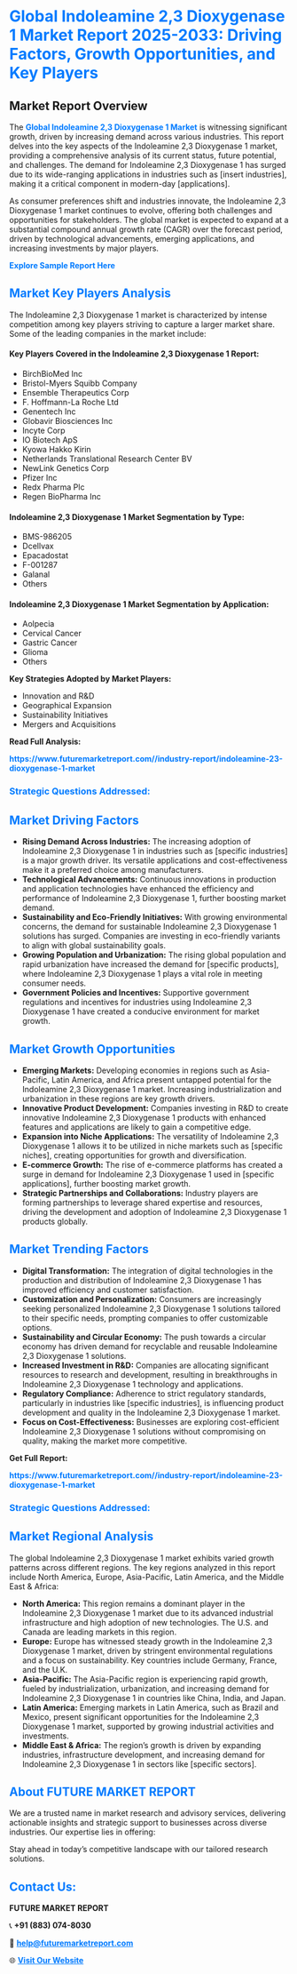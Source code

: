 <h1 style="color: #007BFF;">Global Indoleamine 2,3 Dioxygenase 1 Market Report 2025-2033: Driving Factors, Growth Opportunities, and Key Players</h1>

<section id="overview">
<h2>Market Report Overview</h2>
<p>The <a href="https://www.futuremarketreport.com//industry-report/indoleamine-23-dioxygenase-1-market" style="color: #007BFF; text-decoration: none;"><strong>Global Indoleamine 2,3 Dioxygenase 1 Market</strong></a> is witnessing significant growth, driven by increasing demand across various industries. This report delves into the key aspects of the Indoleamine 2,3 Dioxygenase 1 market, providing a comprehensive analysis of its current status, future potential, and challenges. The demand for Indoleamine 2,3 Dioxygenase 1 has surged due to its wide-ranging applications in industries such as [insert industries], making it a critical component in modern-day [applications].</p>
<p>As consumer preferences shift and industries innovate, the Indoleamine 2,3 Dioxygenase 1 market continues to evolve, offering both challenges and opportunities for stakeholders. The global market is expected to expand at a substantial compound annual growth rate (CAGR) over the forecast period, driven by technological advancements, emerging applications, and increasing investments by major players.</p>
</section>

<section id="overview">
<p><a href="https://www.futuremarketreport.com//request-sample/reportId=53521" style="color: #007BFF; text-decoration: none;"><strong>Explore Sample Report Here</strong></a></p>
</section>

<section id="key-players">
<h2 style="color: #007BFF;">Market Key Players Analysis</h2>
<p>The Indoleamine 2,3 Dioxygenase 1 market is characterized by intense competition among key players striving to capture a larger market share. Some of the leading companies in the market include:</p>
<h4>Key Players Covered in the Indoleamine 2,3 Dioxygenase 1 Report:</h4>
<ul><li>BirchBioMed Inc</li><li>Bristol-Myers Squibb Company</li><li>Ensemble Therapeutics Corp</li><li>F. Hoffmann-La Roche Ltd</li><li>Genentech Inc</li><li>Globavir Biosciences Inc</li><li>Incyte Corp</li><li>IO Biotech ApS</li><li>Kyowa Hakko Kirin</li><li>Netherlands Translational Research Center BV</li><li>NewLink Genetics Corp</li><li>Pfizer Inc</li><li>Redx Pharma Plc</li><li>Regen BioPharma Inc</li></ul>
<h4>Indoleamine 2,3 Dioxygenase 1 Market Segmentation by Type:</h4>
<ul><li>BMS-986205</li><li>Dcellvax</li><li>Epacadostat</li><li>F-001287</li><li>Galanal</li><li>Others</li></ul>

<h4>Indoleamine 2,3 Dioxygenase 1 Market Segmentation by Application:</h4>
<ul><li>Aolpecia</li><li>Cervical Cancer</li><li>Gastric Cancer</li><li>Glioma</li><li>Others</li></ul>
<p><strong>Key Strategies Adopted by Market Players:</strong></p>
<ul>
<li>Innovation and R&D</li>
<li>Geographical Expansion</li>
<li>Sustainability Initiatives</li>
<li>Mergers and Acquisitions</li>
</ul>
</section>

<section>
<p><strong>Read Full Analysis: </strong></p><a href="https://www.futuremarketreport.com//industry-report/indoleamine-23-dioxygenase-1-market" style="color: #007BFF; text-decoration: none;"><strong>https://www.futuremarketreport.com//industry-report/indoleamine-23-dioxygenase-1-market</strong></a>
<h3 style="color: #007BFF;">Strategic Questions Addressed:</h3>
</section>

<section id="driving-factors">
<h2 style="color: #007BFF;">Market Driving Factors</h2>
<ul>
<li><strong>Rising Demand Across Industries:</strong> The increasing adoption of Indoleamine 2,3 Dioxygenase 1 in industries such as [specific industries] is a major growth driver. Its versatile applications and cost-effectiveness make it a preferred choice among manufacturers.</li>
<li><strong>Technological Advancements:</strong> Continuous innovations in production and application technologies have enhanced the efficiency and performance of Indoleamine 2,3 Dioxygenase 1, further boosting market demand.</li>
<li><strong>Sustainability and Eco-Friendly Initiatives:</strong> With growing environmental concerns, the demand for sustainable Indoleamine 2,3 Dioxygenase 1 solutions has surged. Companies are investing in eco-friendly variants to align with global sustainability goals.</li>
<li><strong>Growing Population and Urbanization:</strong> The rising global population and rapid urbanization have increased the demand for [specific products], where Indoleamine 2,3 Dioxygenase 1 plays a vital role in meeting consumer needs.</li>
<li><strong>Government Policies and Incentives:</strong> Supportive government regulations and incentives for industries using Indoleamine 2,3 Dioxygenase 1 have created a conducive environment for market growth.</li>
</ul>
</section>

<section id="growth-opportunities">
<h2 style="color: #007BFF;">Market Growth Opportunities</h2>
<ul>
<li><strong>Emerging Markets:</strong> Developing economies in regions such as Asia-Pacific, Latin America, and Africa present untapped potential for the Indoleamine 2,3 Dioxygenase 1 market. Increasing industrialization and urbanization in these regions are key growth drivers.</li>
<li><strong>Innovative Product Development:</strong> Companies investing in R&D to create innovative Indoleamine 2,3 Dioxygenase 1 products with enhanced features and applications are likely to gain a competitive edge.</li>
<li><strong>Expansion into Niche Applications:</strong> The versatility of Indoleamine 2,3 Dioxygenase 1 allows it to be utilized in niche markets such as [specific niches], creating opportunities for growth and diversification.</li>
<li><strong>E-commerce Growth:</strong> The rise of e-commerce platforms has created a surge in demand for Indoleamine 2,3 Dioxygenase 1 used in [specific applications], further boosting market growth.</li>
<li><strong>Strategic Partnerships and Collaborations:</strong> Industry players are forming partnerships to leverage shared expertise and resources, driving the development and adoption of Indoleamine 2,3 Dioxygenase 1 products globally.</li>
</ul>
</section>

<section id="trending-factors">
<h2 style="color: #007BFF;">Market Trending Factors</h2>
<ul>
<li><strong>Digital Transformation:</strong> The integration of digital technologies in the production and distribution of Indoleamine 2,3 Dioxygenase 1 has improved efficiency and customer satisfaction.</li>
<li><strong>Customization and Personalization:</strong> Consumers are increasingly seeking personalized Indoleamine 2,3 Dioxygenase 1 solutions tailored to their specific needs, prompting companies to offer customizable options.</li>
<li><strong>Sustainability and Circular Economy:</strong> The push towards a circular economy has driven demand for recyclable and reusable Indoleamine 2,3 Dioxygenase 1 solutions.</li>
<li><strong>Increased Investment in R&D:</strong> Companies are allocating significant resources to research and development, resulting in breakthroughs in Indoleamine 2,3 Dioxygenase 1 technology and applications.</li>
<li><strong>Regulatory Compliance:</strong> Adherence to strict regulatory standards, particularly in industries like [specific industries], is influencing product development and quality in the Indoleamine 2,3 Dioxygenase 1 market.</li>
<li><strong>Focus on Cost-Effectiveness:</strong> Businesses are exploring cost-efficient Indoleamine 2,3 Dioxygenase 1 solutions without compromising on quality, making the market more competitive.</li>
</ul>
</section>

<section>
<p><strong>Get Full Report: </strong></p><a href="https://www.futuremarketreport.com//industry-report/indoleamine-23-dioxygenase-1-market" style="color: #007BFF; text-decoration: none;"><strong>https://www.futuremarketreport.com//industry-report/indoleamine-23-dioxygenase-1-market</strong></a>
<h3 style="color: #007BFF;">Strategic Questions Addressed:</h3>
</section>


<section id="regional-analysis">
<h2 style="color: #007BFF;">Market Regional Analysis</h2>
<p>The global Indoleamine 2,3 Dioxygenase 1 market exhibits varied growth patterns across different regions. The key regions analyzed in this report include North America, Europe, Asia-Pacific, Latin America, and the Middle East & Africa:</p>
<ul>
<li><strong>North America:</strong> This region remains a dominant player in the Indoleamine 2,3 Dioxygenase 1 market due to its advanced industrial infrastructure and high adoption of new technologies. The U.S. and Canada are leading markets in this region.</li>
<li><strong>Europe:</strong> Europe has witnessed steady growth in the Indoleamine 2,3 Dioxygenase 1 market, driven by stringent environmental regulations and a focus on sustainability. Key countries include Germany, France, and the U.K.</li>
<li><strong>Asia-Pacific:</strong> The Asia-Pacific region is experiencing rapid growth, fueled by industrialization, urbanization, and increasing demand for Indoleamine 2,3 Dioxygenase 1 in countries like China, India, and Japan.</li>
<li><strong>Latin America:</strong> Emerging markets in Latin America, such as Brazil and Mexico, present significant opportunities for the Indoleamine 2,3 Dioxygenase 1 market, supported by growing industrial activities and investments.</li>
<li><strong>Middle East & Africa:</strong> The region’s growth is driven by expanding industries, infrastructure development, and increasing demand for Indoleamine 2,3 Dioxygenase 1 in sectors like [specific sectors].</li>
</ul>
</section>

<footer>
<h2 style="color: #007BFF;">About FUTURE MARKET REPORT</h2>
<p>We are a trusted name in market research and advisory services, delivering actionable insights and strategic support to businesses across diverse industries. Our expertise lies in offering:</p>

<p>Stay ahead in today’s competitive landscape with our tailored research solutions.</p>

<h2 style="color: #007BFF;">Contact Us:</h2>
<p><strong>FUTURE MARKET REPORT</strong></p>
<p>📞 <strong>+91 (883) 074-8030</strong></p>
<p>📧 <strong><a href="mailto:help@futuremarketreport.com" style="color: #007BFF;">help@futuremarketreport.com</a></strong></p>
<p>🌐 <strong><a href="https://www.futuremarketreport.com/" style="color: #007BFF;">Visit Our Website</a></strong></p>
</footer>
